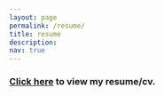 ```yaml
---
layout: page
permalink: /resume/
title: resume
description: 
nav: true
---
```


<h3>
	<a href="/assets/pdf/cv.pdf">Click here</a> to view my resume/cv.
</h3>